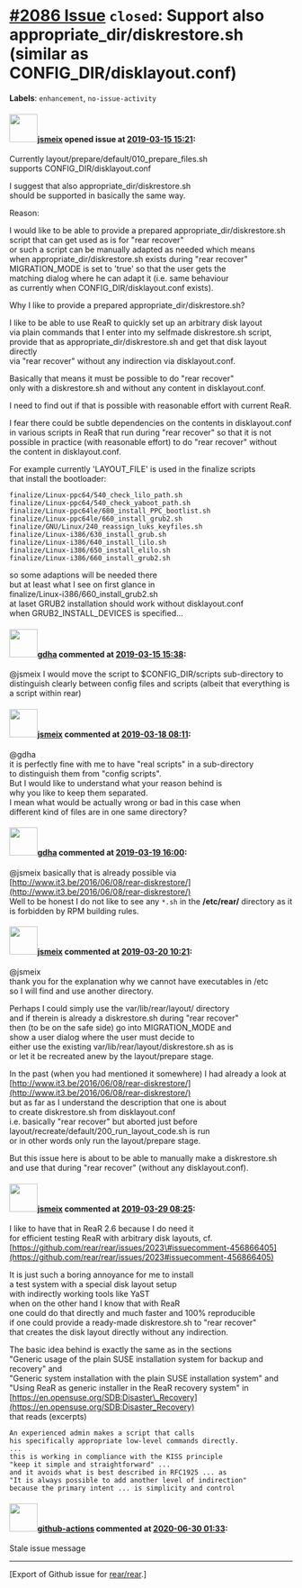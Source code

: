 [\#2086 Issue](https://github.com/rear/rear/issues/2086) `closed`: Support also appropriate\_dir/diskrestore.sh (similar as CONFIG\_DIR/disklayout.conf)
========================================================================================================================================================

**Labels**: `enhancement`, `no-issue-activity`

#### <img src="https://avatars.githubusercontent.com/u/1788608?u=925fc54e2ce01551392622446ece427f51e2f0ce&v=4" width="50">[jsmeix](https://github.com/jsmeix) opened issue at [2019-03-15 15:21](https://github.com/rear/rear/issues/2086):

Currently layout/prepare/default/010\_prepare\_files.sh  
supports CONFIG\_DIR/disklayout.conf

I suggest that also appropriate\_dir/diskrestore.sh  
should be supported in basically the same way.

Reason:

I would like to be able to provide a prepared
appropriate\_dir/diskrestore.sh  
script that can get used as is for "rear recover"  
or such a script can be manually adapted as needed which means  
when appropriate\_dir/diskrestore.sh exists during "rear recover"  
MIGRATION\_MODE is set to 'true' so that the user gets the  
matching dialog where he can adapt it (i.e. same behaviour  
as currently when CONFIG\_DIR/disklayout.conf exists).

Why I like to provide a prepared appropriate\_dir/diskrestore.sh?

I like to be able to use ReaR to quickly set up an arbitrary disk
layout  
via plain commands that I enter into my selfmade diskrestore.sh
script,  
provide that as appropriate\_dir/diskrestore.sh and get that disk layout
directly  
via "rear recover" without any indirection via disklayout.conf.

Basically that means it must be possible to do "rear recover"  
only with a diskrestore.sh and without any content in disklayout.conf.

I need to find out if that is possible with reasonable effort with
current ReaR.

I fear there could be subtle dependencies on the contents in
disklayout.conf  
in various scripts in ReaR that run during "rear recover" so that it is
not  
possible in practice (with reasonable effort) to do "rear recover"
without  
the content in disklayout.conf.

For example currently 'LAYOUT\_FILE' is used in the finalize scripts  
that install the bootloader:

    finalize/Linux-ppc64/540_check_lilo_path.sh
    finalize/Linux-ppc64/540_check_yaboot_path.sh
    finalize/Linux-ppc64le/680_install_PPC_bootlist.sh
    finalize/Linux-ppc64le/660_install_grub2.sh
    finalize/GNU/Linux/240_reassign_luks_keyfiles.sh
    finalize/Linux-i386/630_install_grub.sh
    finalize/Linux-i386/640_install_lilo.sh
    finalize/Linux-i386/650_install_elilo.sh
    finalize/Linux-i386/660_install_grub2.sh

so some adaptions will be needed there  
but at least what I see on first glance in  
finalize/Linux-i386/660\_install\_grub2.sh  
at laset GRUB2 installation should work without disklayout.conf  
when GRUB2\_INSTALL\_DEVICES is specified...

#### <img src="https://avatars.githubusercontent.com/u/888633?u=cdaeb31efcc0048d3619651aa18dd4b76e636b21&v=4" width="50">[gdha](https://github.com/gdha) commented at [2019-03-15 15:38](https://github.com/rear/rear/issues/2086#issuecomment-473334495):

@jsmeix I would move the script to $CONFIG\_DIR/scripts sub-directory to
distinguish clearly between config files and scripts (albeit that
everything is a script within rear)

#### <img src="https://avatars.githubusercontent.com/u/1788608?u=925fc54e2ce01551392622446ece427f51e2f0ce&v=4" width="50">[jsmeix](https://github.com/jsmeix) commented at [2019-03-18 08:11](https://github.com/rear/rear/issues/2086#issuecomment-473809654):

@gdha  
it is perfectly fine with me to have "real scripts" in a sub-directory  
to distinguish them from "config scripts".  
But I would like to understand what your reason behind is  
why you like to keep them separated.  
I mean what would be actually wrong or bad in this case when  
different kind of files are in one same directory?

#### <img src="https://avatars.githubusercontent.com/u/888633?u=cdaeb31efcc0048d3619651aa18dd4b76e636b21&v=4" width="50">[gdha](https://github.com/gdha) commented at [2019-03-19 16:00](https://github.com/rear/rear/issues/2086#issuecomment-474442634):

@jsmeix basically that is already possible via
[http://www.it3.be/2016/06/08/rear-diskrestore/](http://www.it3.be/2016/06/08/rear-diskrestore/)  
Well to be honest I do not like to see any `*.sh` in the **/etc/rear/**
directory as it is forbidden by RPM building rules.

#### <img src="https://avatars.githubusercontent.com/u/1788608?u=925fc54e2ce01551392622446ece427f51e2f0ce&v=4" width="50">[jsmeix](https://github.com/jsmeix) commented at [2019-03-20 10:21](https://github.com/rear/rear/issues/2086#issuecomment-474770186):

@jsmeix  
thank you for the explanation why we cannot have executables in /etc  
so I will find and use another directory.

Perhaps I could simply use the var/lib/rear/layout/ directory  
and if therein is already a diskrestore.sh during "rear recover"  
then (to be on the safe side) go into MIGRATION\_MODE and  
show a user dialog where the user must decide to  
either use the existing var/lib/rear/layout/diskrestore.sh as is  
or let it be recreated anew by the layout/prepare stage.

In the past (when you had mentioned it somewhere) I had already a look
at  
[http://www.it3.be/2016/06/08/rear-diskrestore/](http://www.it3.be/2016/06/08/rear-diskrestore/)  
but as far as I understand the description that one is about  
to create diskrestore.sh from disklayout.conf  
i.e. basically "rear recover" but aborted just before  
layout/recreate/default/200\_run\_layout\_code.sh is run  
or in other words only run the layout/prepare stage.

But this issue here is about to be able to manually make a
diskrestore.sh  
and use that during "rear recover" (without any disklayout.conf).

#### <img src="https://avatars.githubusercontent.com/u/1788608?u=925fc54e2ce01551392622446ece427f51e2f0ce&v=4" width="50">[jsmeix](https://github.com/jsmeix) commented at [2019-03-29 08:25](https://github.com/rear/rear/issues/2086#issuecomment-477911450):

I like to have that in ReaR 2.6 because I do need it  
for efficient testing ReaR with arbitrary disk layouts, cf.  
[https://github.com/rear/rear/issues/2023\#issuecomment-456866405](https://github.com/rear/rear/issues/2023#issuecomment-456866405)

It is just such a boring annoyance for me to install  
a test system with a special disk layout setup  
with indirectly working tools like YaST  
when on the other hand I know that with ReaR  
one could do that directly and much faster and 100% reproducible  
if one could provide a ready-made diskrestore.sh to "rear recover"  
that creates the disk layout directly without any indirection.

The basic idea behind is exactly the same as in the sections  
"Generic usage of the plain SUSE installation system for backup and
recovery" and  
"Generic system installation with the plain SUSE installation system"
and  
"Using ReaR as generic installer in the ReaR recovery system" in  
[https://en.opensuse.org/SDB:Disaster\_Recovery](https://en.opensuse.org/SDB:Disaster_Recovery)  
that reads (excerpts)

    An experienced admin makes a script that calls
    his specifically appropriate low-level commands directly.
    ...
    this is working in compliance with the KISS principle
    "keep it simple and straightforward" ...
    and it avoids what is best described in RFC1925 ... as
    "It is always possible to add another level of indirection"
    because the primary intent ... is simplicity and control 

#### <img src="https://avatars.githubusercontent.com/in/15368?v=4" width="50">[github-actions](https://github.com/apps/github-actions) commented at [2020-06-30 01:33](https://github.com/rear/rear/issues/2086#issuecomment-651464882):

Stale issue message

------------------------------------------------------------------------

\[Export of Github issue for
[rear/rear](https://github.com/rear/rear).\]
